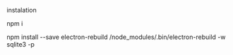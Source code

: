 

instalation

npm i

npm install --save electron-rebuild
/node_modules/.bin/electron-rebuild -w sqlite3 -p

